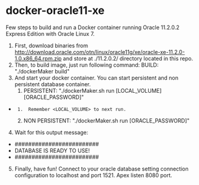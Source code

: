 # docker-oracle11-xe
Few steps to build and run a Docker container running Oracle 11.2.0.2 Express Edition with Oracle Linux 7.

1. First, download binaries from http://download.oracle.com/otn/linux/oracle11g/xe/oracle-xe-11.2.0-1.0.x86_64.rpm.zip and store at ./11.2.0.2/ directory located in this repo.
2. Then, to build image, just run following command:
    BUILD: "./dockerMaker build"
3. And start your docker container. You can start persistent and non persistent database container.
    1. PERSISTENT: "./dockerMaker.sh run [LOCAL_VOLUME] [ORACLE_PASSWORD]"
*      1.  Remember <LOCAL_VOLUME> to next run.
    2. NON PERSISTENT: "./dockerMaker.sh run [ORACLE_PASSWORD]"
4. Wait for this output message:
*    \#\#\#\#\#\#\#\#\#\#\#\#\#\#\#\#\#\#\#\#\#\#\#\#\#
*    DATABASE IS READY TO USE!
*    \#\#\#\#\#\#\#\#\#\#\#\#\#\#\#\#\#\#\#\#\#\#\#\#\#
5. Finally, have fun! Connect to your oracle database setting connection configuration to localhost and port 1521. Apex listen 8080 port.
